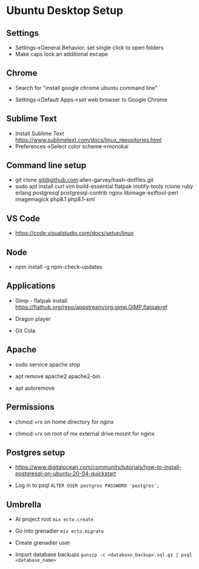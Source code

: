 # Ubuntu Desktop Setup

## Settings

* Settings->General Behavior: set single click to open folders
* Make caps lock an additional escape

## Chrome

* Search for "install google chrome ubuntu command line"

* Settings->Default Apps->set web browser to Google Chrome

## Sublime Text

* Install Sublime Text https://www.sublimetext.com/docs/linux_repositories.html
* Preferences->Select color scheme->monokai

## Command line setup

* git clone git@github.com:allen-garvey/bash-dotfiles.git
* sudo apt install curl vim build-essential flatpak inotify-tools rclone ruby erlang postgresql postgresql-contrib nginx libimage-exiftool-perl imagemagick php8.1 php8.1-xml

## VS Code

* https://code.visualstudio.com/docs/setup/linux

## Node

* npm install -g npm-check-updates

## Applications

* Gimp - flatpak install https://flathub.org/repo/appstream/org.gimp.GIMP.flatpakref

* Dragon player

* Git Cola

## Apache

* sudo service apache stop

* apt remove apache2 apache2-bin

* apt autoremove

## Permissions

* chmod +rx on home directory for nginx

* chmod +rx on root of mx external drive mount for nginx

## Postgres setup

* https://www.digitalocean.com/community/tutorials/how-to-install-postgresql-on-ubuntu-20-04-quickstart

* Log in to psql `ALTER USER postgres PASSWORD 'postgres';`

## Umbrella

* At project root `mix ecto.create`

* Go into grenadier `mix ecto.migrate` 

* Create grenadier user

* Import database backups `gunzip -c <database_backup>.sql.gz | psql <database_name>`


